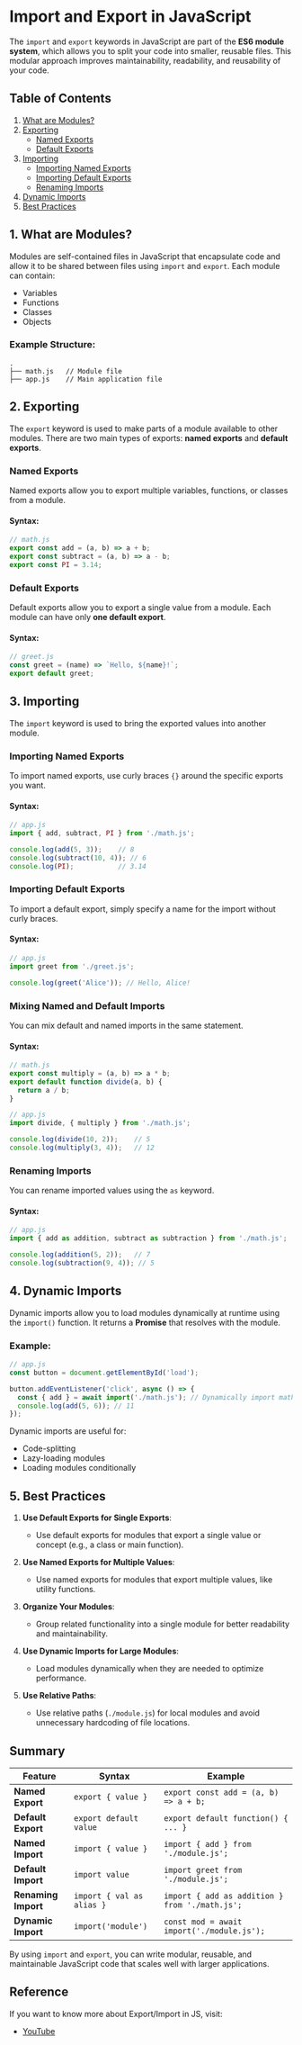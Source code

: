 
# Import and Export in JavaScript

The `import` and `export` keywords in JavaScript are part of the **ES6 module system**, which allows you to split your code into smaller, reusable files. This modular approach improves maintainability, readability, and reusability of your code.


## Table of Contents

1. [What are Modules?](#what-are-modules)
2. [Exporting](#exporting)
   - [Named Exports](#named-exports)
   - [Default Exports](#default-exports)
3. [Importing](#importing)
   - [Importing Named Exports](#importing-named-exports)
   - [Importing Default Exports](#importing-default-exports)
   - [Renaming Imports](#renaming-imports)
4. [Dynamic Imports](#dynamic-imports)
5. [Best Practices](#best-practices)


## 1. What are Modules?

Modules are self-contained files in JavaScript that encapsulate code and allow it to be shared between files using `import` and `export`. Each module can contain:
- Variables
- Functions
- Classes
- Objects

### Example Structure:

```plaintext
.
├── math.js   // Module file
├── app.js    // Main application file
```

## 2. Exporting

The `export` keyword is used to make parts of a module available to other modules. There are two main types of exports: **named exports** and **default exports**.

### Named Exports

Named exports allow you to export multiple variables, functions, or classes from a module.

#### Syntax:
```javascript
// math.js
export const add = (a, b) => a + b;
export const subtract = (a, b) => a - b;
export const PI = 3.14;
```

### Default Exports

Default exports allow you to export a single value from a module. Each module can have only **one default export**.

#### Syntax:
```javascript
// greet.js
const greet = (name) => `Hello, ${name}!`;
export default greet;
```


## 3. Importing

The `import` keyword is used to bring the exported values into another module. 

### Importing Named Exports

To import named exports, use curly braces `{}` around the specific exports you want.

#### Syntax:
```javascript
// app.js
import { add, subtract, PI } from './math.js';

console.log(add(5, 3));    // 8
console.log(subtract(10, 4)); // 6
console.log(PI);           // 3.14
```

### Importing Default Exports

To import a default export, simply specify a name for the import without curly braces.

#### Syntax:
```javascript
// app.js
import greet from './greet.js';

console.log(greet('Alice')); // Hello, Alice!
```

### Mixing Named and Default Imports

You can mix default and named imports in the same statement.

#### Syntax:
```javascript
// math.js
export const multiply = (a, b) => a * b;
export default function divide(a, b) {
  return a / b;
}

// app.js
import divide, { multiply } from './math.js';

console.log(divide(10, 2));    // 5
console.log(multiply(3, 4));   // 12
```

### Renaming Imports

You can rename imported values using the `as` keyword.

#### Syntax:
```javascript
// app.js
import { add as addition, subtract as subtraction } from './math.js';

console.log(addition(5, 2));   // 7
console.log(subtraction(9, 4)); // 5
```


## 4. Dynamic Imports

Dynamic imports allow you to load modules dynamically at runtime using the `import()` function. It returns a **Promise** that resolves with the module.

### Example:
```javascript
// app.js
const button = document.getElementById('load');

button.addEventListener('click', async () => {
  const { add } = await import('./math.js'); // Dynamically import math.js
  console.log(add(5, 6)); // 11
});
```

Dynamic imports are useful for:
- Code-splitting
- Lazy-loading modules
- Loading modules conditionally


## 5. Best Practices

1. **Use Default Exports for Single Exports**:
   - Use default exports for modules that export a single value or concept (e.g., a class or main function).

2. **Use Named Exports for Multiple Values**:
   - Use named exports for modules that export multiple values, like utility functions.

3. **Organize Your Modules**:
   - Group related functionality into a single module for better readability and maintainability.

4. **Use Dynamic Imports for Large Modules**:
   - Load modules dynamically when they are needed to optimize performance.

5. **Use Relative Paths**:
   - Use relative paths (`./module.js`) for local modules and avoid unnecessary hardcoding of file locations.


## Summary

| Feature              | Syntax                   | Example                                         |
|----------------------|--------------------------|------------------------------------------------|
| **Named Export**     | `export { value }`       | `export const add = (a, b) => a + b;`          |
| **Default Export**   | `export default value`   | `export default function() { ... }`           |
| **Named Import**     | `import { value }`       | `import { add } from './module.js';`          |
| **Default Import**   | `import value`           | `import greet from './module.js';`            |
| **Renaming Import**  | `import { val as alias }`| `import { add as addition } from './math.js';`|
| **Dynamic Import**   | `import('module')`       | `const mod = await import('./module.js');`    |

By using `import` and `export`, you can write modular, reusable, and maintainable JavaScript code that scales well with larger applications.

## Reference
If you want to know more about Export/Import in JS, visit:

- [YouTube](https://www.youtube.com/watch?v=58_rdS5EVxU&list=PLfEr2kn3s-br9ZFmejfLhAgMbGgbpdof8&index=126)